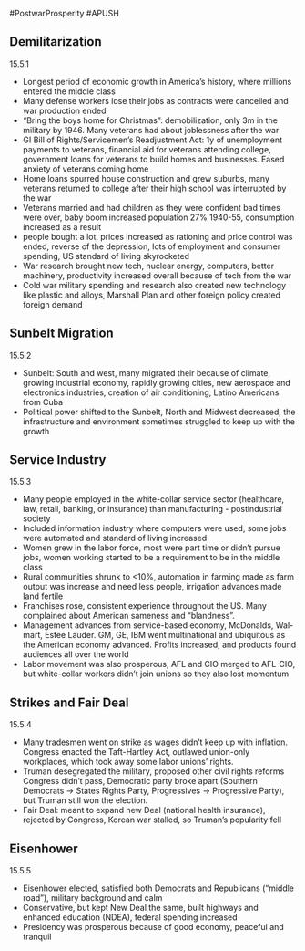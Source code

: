 #PostwarProsperity #APUSH 

## Demilitarization

15.5.1
-   Longest period of economic growth in America’s history, where millions entered the middle class
-   Many defense workers lose their jobs as contracts were cancelled and war production ended
-   “Bring the boys home for Christmas”: demobilization, only 3m in the military by 1946. Many veterans had about joblessness after the war
-   GI Bill of Rights/Servicemen’s Readjustment Act: 1y of unemployment payments to veterans, financial aid for veterans attending college, government loans for veterans to build homes and businesses. Eased anxiety of veterans coming home
-   Home loans spurred house construction and grew suburbs, many veterans returned to college after their high school was interrupted by the war
-   Veterans married and had children as they were confident bad times were over, baby boom increased population 27% 1940-55, consumption increased as a result
-   people bought a lot, prices increased as rationing and price control was ended, reverse of the depression, lots of employment and consumer spending, US standard of living skyrocketed
-   War research brought new tech, nuclear energy, computers, better machinery, productivity increased overall because of tech from the war
-   Cold war military spending and research also created new technology like plastic and alloys, Marshall Plan and other foreign policy created foreign demand

  ## Sunbelt Migration
15.5.2
-   Sunbelt: South and west, many migrated their because of climate, growing industrial economy, rapidly growing cities, new aerospace and electronics industries, creation of air conditioning, Latino Americans from Cuba
-   Political power shifted to the Sunbelt, North and Midwest decreased, the infrastructure and environment sometimes struggled to keep up with the growth

## Service Industry

15.5.3

-   Many people employed in the white-collar service sector (healthcare, law, retail, banking, or insurance) than manufacturing - postindustrial society
-   Included information industry where computers were used, some jobs were automated and standard of living increased
-   Women grew in the labor force, most were part time or didn’t pursue jobs, women working started to be a requirement to be in the middle class
-   Rural communities shrunk to <10%, automation in farming made as farm output was increase and need less people, irrigation advances made land fertile
-   Franchises rose, consistent experience throughout the US. Many complained about American sameness and “blandness”. 
-   Management advances from service-based economy, McDonalds, Wal-mart, Estee Lauder. GM, GE, IBM went multinational and ubiquitous as the American economy advanced. Profits increased, and products found audiences all over the world
-   Labor movement was also prosperous, AFL and CIO merged to AFL-CIO, but white-collar workers didn’t join unions so they also lost momentum

## Strikes and Fair Deal

15.5.4

-   Many tradesmen went on strike as wages didn’t keep up with inflation. Congress enacted the Taft-Hartley Act, outlawed union-only workplaces, which took away some labor unions’ rights.
-   Truman desegregated the military, proposed other civil rights reforms Congress didn’t pass, Democratic party broke apart (Southern Democrats -> States Rights Party, Progressives -> Progressive Party), but Truman still won the election.
-   Fair Deal: meant to expand new Deal (national health insurance), rejected by Congress, Korean war stalled, so Truman’s popularity fell
  

## Eisenhower

15.5.5

-   Eisenhower elected, satisfied both Democrats and Republicans (“middle road”), military background and calm
-   Conservative, but kept New Deal the same, built highways and enhanced education (NDEA), federal spending increased
-   Presidency was prosperous because of good economy, peaceful and tranquil
